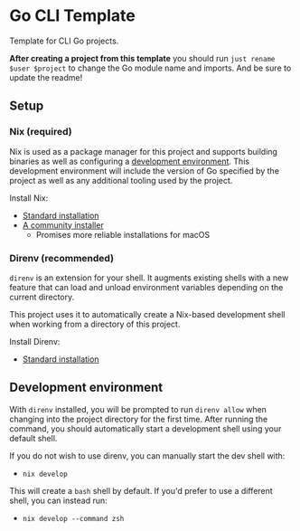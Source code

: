# Go CLI Template

Template for CLI Go projects.

**After creating a project from this template** you should run `just rename $user $project` to change the Go module name and imports. And be sure to update the readme!

## Setup

### Nix (required)

Nix is used as a package manager for this project and supports building binaries as well as configuring a [development environment](https://nixos.org/manual/nix/stable/command-ref/new-cli/nix3-develop.html?highlight=nix%20develop#examples). This development environment will include the version of Go specified by the project as well as any additional tooling used by the project.

Install Nix:

- [Standard installation](https://nixos.org/download)
- [A community installer](https://github.com/DeterminateSystems/nix-installer)
  - Promises more reliable installations for macOS

### Direnv (recommended)

`direnv` is an extension for your shell. It augments existing shells with a new feature that can load and unload environment variables depending on the current directory.

This project uses it to automatically create a Nix-based development shell when working from a directory of this project.

Install Direnv:

- [Standard installation](https://direnv.net/docs/installation.html)

## Development environment

With `direnv` installed, you will be prompted to run `direnv allow` when changing into the project directory for the first time. After running the command, you should automatically start a development shell using your default shell.

If you do not wish to use direnv, you can manually start the dev shell with:

- `nix develop`

This will create a `bash` shell by default. If you'd prefer to use a different shell, you can instead run:

- `nix develop --command zsh`
